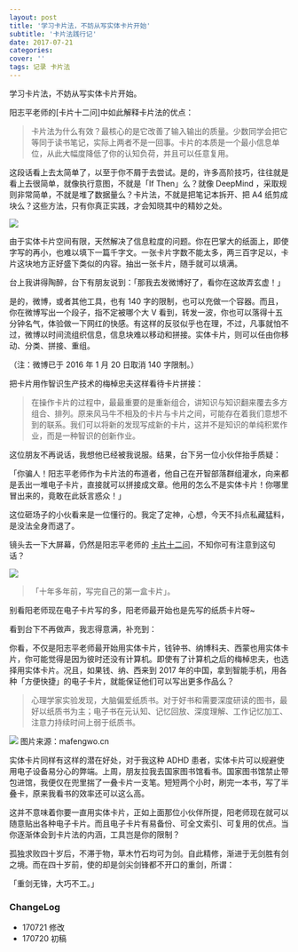 ```yaml
---
layout: post
title: '学习卡片法，不妨从写实体卡片开始'
subtitle: '卡片法践行记'
date: 2017-07-21
categories:
cover: ''
tags: 记录 卡片法
---
```


学习卡片法，不妨从写实体卡片开始。

阳志平老师的[卡片十二问]中如此解释卡片法的优点：

> 卡片法为什么有效？最核心的是它改善了输入输出的质量。少数同学会把它等同于读书笔记，实际上两者不是一回事。卡片的本质是一个最小信息单位，从此大幅度降低了你的认知负荷，并且可以任意复用。

这段话看上去太简单了，以至于你不屑于去尝试。是的，许多高阶技巧，往往就是看上去很简单，就像执行意图，不就是「If Then」么？就像 DeepMind ，采取规则非常简单，不就是堆了数据量么？卡片法，不就是把笔记本拆开、把 A4 纸剪成块么？这些方法，只有你真正实践，才会知晓其中的精妙之处。

![](http://img5.imgtn.bdimg.com/it/u=189685130,3795580389&fm=26&gp=0.jpg)

由于实体卡片空间有限，天然解决了信息粒度的问题。你在巴掌大的纸面上，即使字写的再小，也难以填下一篇千字文。一张卡片字数不能太多，两三百字足以，卡片这块地方正好盛下类似的内容。抽出一张卡片，随手就可以填满。

台上我讲得陶醉，台下有朋友说到：「那我去发微博好了，看你在这故弄玄虚！」

是的，微博，或者其他工具，也有 140 字的限制，也可以充做一个容器。而且，你在微博写出一个段子，指不定被哪个大 V 看到，转发一波，你也可以落得十五分钟名气，体验做一下网红的快感。有这样的反驳似乎也在理，不过，凡事就怕不过，微博以时间流组织信息，信息块难以移动和拼接。实体卡片，则可以任由你移动、分类、拼接、重组。

（注：微博已于 2016 年 1 月 20 日取消 140 字限制。）

把卡片用作智识生产技术的梅棹忠夫这样看待卡片拼接：

> 在操作卡片的过程中，最最重要的是重新组合，讲知识与知识翻来覆去多方组合、排列。原来风马牛不相及的卡片与卡片之间，可能存在着我们意想不到的联系。我们可以将新的发现写成新的卡片，这并不是知识的单纯积累作业，而是一种智识的创新作业。

这位朋友不再说话，我想他已经被我说服。结果，台下另一位小伙伴抬手质疑：

「你骗人！阳志平老师作为卡片法的布道者，他自己在开智部落群组灌水，向来都是丢出一堆电子卡片，直接就可以拼接成文章。他用的怎么不是实体卡片！你哪里冒出来的，竟敢在此妖言惑众！」

这位砸场子的小伙看来是一位懂行的。我定了定神，心想，今天不抖点私藏猛料，是没法全身而退了。

镜头去一下大屏幕，仍然是阳志平老师的 [卡片十二问](http://mp.weixin.qq.com/s/p4Mritb0M_pEcFQ7wj1oig)，不知你可有注意到这句话？

![](http://openmindclub.qiniudn.com/omzl/170721cards.jpeg)

> 「十年多年前，写完自己的第一盒卡片」。

别看阳老师现在电子卡片写的多，阳老师最开始也是先写的纸质卡片呀~

看到台下不再做声，我志得意满，补充到：

你看，不仅是阳志平老师最开始用实体卡片，钱钟书、纳博科夫、西蒙也用实体卡片，你可能觉得是因为彼时还没有计算机。即使有了计算机之后的梅棹忠夫，也选择用实体卡片。况且，如果钱、纳、西来到 2017 年的中国，拿到智能手机，用各种「方便快捷」的电子卡片，就能保证他们可以写出更多作品么？

> 心理学家实验发现，大脑偏爱纸质书。对于好书和需要深度研读的图书，最好以纸质书为主；电子书在元认知、记忆回放、深度理解、工作记忆加工、注意力持续时间上弱于纸质书。

![](http://a3-q.mafengwo.net/s6/M00/D6/7F/wKgB4lKJwFOAGmP9AAMrtljQel875.jpeg?imageMogr2%2Fthumbnail%2F%21690x370r%2Fgravity%2FCenter%2Fcrop%2F%21690x370%2Fquality%2F100)
图片来源：mafengwo.cn

实体卡片同样有这样的潜在好处，对于我这种 ADHD 患者，实体卡片可以规避使用电子设备易分心的弊端。上周，朋友拉我去国家图书馆看书。国家图书馆禁止带包进馆，我便仅在兜里揣了一叠卡片一支笔。短短两个小时，刷完一本书，写了半叠卡，原来我看书的效率还可以这么高。

这并不意味着你要一直用实体卡片，正如上面那位小伙伴所提，阳老师现在就可以随意贴出各种电子卡片。而且电子卡片有易备份、可全文索引、可复用的优点。当你逐渐体会到卡片法的内涵，工具岂是你的限制？

孤独求败四十岁后，不滞于物，草木竹石均可为剑。自此精修，渐进于无剑胜有剑之境。而在四十岁前，使的却是剑尖剑锋都不开口的重剑，所谓：

「重剑无锋，大巧不工。」

### ChangeLog

- 170721 修改
- 170720 初稿
